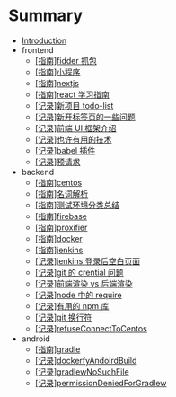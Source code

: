 # Summary

- [Introduction](README.md)
- frontend
  - [\[指南\]fidder 抓包](./doc/frontend/manual/fiddler-capture.md)
  - [\[指南\]小程序](./doc/frontend/manual/miniProgram.md)
  - [\[指南\]nextjs](./doc/frontend/manual/nextjs.md)
  - [\[指南\]react 学习指南](./doc/frontend/manual/reactStudyFlow.md)
  - [\[记录\]新项目 todo-list](./doc/frontend/record/newProjectTodo.md)
  - [\[记录\]新开标签页的一些问题](./doc/frontend/record/browserNewTab.md)
  - [\[记录\]前端 UI 框架介绍](./doc/frontend/record/UIFrameWork.md)
  - [\[记录\]也许有用的技术](./doc/frontend/record/mayUsefullTech.md)
  - [\[记录\]babel 插件](./doc/frontend/record/babelplugins.md)
  - [\[记录\]预请求](./doc/frontend/record/optionsRequest.md)
- backend
  - [\[指南\]centos](./doc/backend/manual/centos.md)
  - [\[指南\]名词解析](./doc/backend/manual/nameMean.md)
  - [\[指南\]测试环境分类总结](./doc/backend/manual/testEnv.md)
  - [\[指南\]firebase](./doc/backend/manual/firebase.md)
  - [\[指南\]proxifier](./doc/backend/manual/proxifier.md)
  - [\[指南\]docker](./doc/backend/manual/docker.md)
  - [\[指南\]jenkins](./doc/backend/manual/jenkins.md)
  - [\[记录\]jenkins 登录后空白页面](./doc/backend/record/jenkinsEmptyPage.md)
  - [\[记录\]git 的 crential 问题](./doc/backend/record/gitCredentialManager.md)
  - [\[记录\]前端渲染 vs 后端渲染](./doc/backend/record/front-back-render.md)
  - [\[记录\]node 中的 require](./doc/backend/record/requirejsInNode.md)
  - [\[记录\]有用的 npm 库](./doc/backend/record/usefullNpmPkg.md)
  - [\[记录\]git 换行符](./doc/backend/record/gitLineEnding.md)
  - [\[记录\]refuseConnectToCentos](./doc/backend/record/refuseConnectToCentos.md)
- android
  - [\[指南\]gradle](./doc/android/manual/gradle.md)
  - [\[记录\]dockerfyAndoirdBuild](./doc/android/record/dockerfyAndoirdBuild.md)
  - [\[记录\]gradlewNoSuchFile](./doc/android/record/gradlewNoSuchFile.md)
  - [\[记录\]permissionDeniedForGradlew](./doc/android/record/permissionDeniedForGradlew.md)
